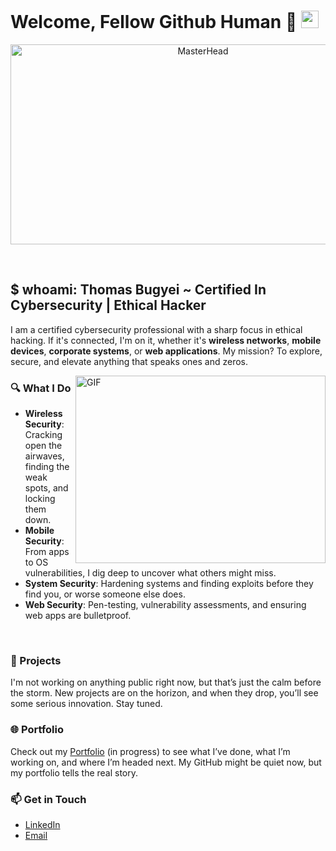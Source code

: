 
# Welcome, Fellow Github Human 👾 <img src="https://media.giphy.com/media/hvRJCLFzcasrR4ia7z/giphy.gif" width="28">

<p align="center">
  <img src="https://github.com/user-attachments/assets/1fa7fb9e-8eab-45bc-9da7-29bd0e9ff3a9" alt="MasterHead" width="600" height="320">
</p>
<br>

## $ whoami: Thomas Bugyei  ~ Certified In Cybersecurity | Ethical Hacker
I am a certified cybersecurity professional with a sharp focus in ethical hacking. If it's connected, I'm on it, whether it's **wireless networks**, **mobile devices**, **corporate systems**, or **web applications**. My mission? To explore, secure, and elevate anything that speaks ones and zeros.
<br>

<img align="right" alt="GIF" src="https://github.com/user-attachments/assets/db40ef75-a253-43b6-80b4-db3b636861ab" width="400" height="300" />

### 🔍 What I Do
- **Wireless Security**: Cracking open the airwaves, finding the weak spots, and locking them down.
- **Mobile Security**: From apps to OS vulnerabilities, I dig deep to uncover what others might miss.
- **System Security**: Hardening systems and finding exploits before they find you, or worse someone else does.
- **Web Security**: Pen-testing, vulnerability assessments, and ensuring web apps are bulletproof.
<br>

### 💼 Projects
I'm not working on anything public right now, but that’s just the calm before the storm. New projects are on the horizon, and when they drop, you’ll see some serious innovation. Stay tuned.
<br>

### 🌐 Portfolio
Check out my [Portfolio](https://your-portfolio.com) (in progress) to see what I’ve done, what I’m working on, and where I’m headed next. My GitHub might be quiet now, but my portfolio tells the real story.
<br>

### 📫 Get in Touch
- [LinkedIn](https://www.linkedin.com/in/thomasbugyei)
- [Email](mailto:thomasbugyei66@gmail.com)
